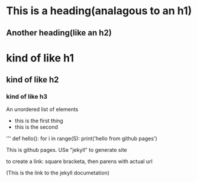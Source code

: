 

This is a heading(analagous to an h1)
=====


Another heading(like an h2)
-----

# kind of like h1
## kind of like h2
### kind of like h3

An unordered list of elements

* this is the first thing
* this is the second

'''
def hello():
   for i in range(S):
      print('hello from github pages')
      
This is github pages. USe "jekyll" to generate site

to create a link: square bracketa, then parens with actual url
      
 (This is the link to the jekyll documetation)

